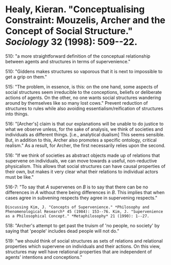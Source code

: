 Healy, Kieran. "Conceptualising Constraint: Mouzelis, Archer and the Concept of Social Structure." *Sociology* 32 (1998): 509--22.
===

510:  "a more straightforward definition of the conceptual relationship between agents and structures in terms of supervenience."

510:  "Giddens makes structures so vaporous that it is next to impossible to get a grip on them."

515:  "The problem, in essence, is this: on the one hand, some aspects of social structures seem irreducible to the conceptions, beliefs or deliberate actions of agents. On the other, no one wants social structures wandering around by themselves like so many lost cows." Prevent reduction of structures to rules while also avoiding essentialism/reification of structures into things.

516:  "[Archer's] claim is that our explanations will be unable to do justice to what we observe unless, for the sake of analysis, we think of societies and individuals as different things. [i.e., analytical dualism] This seems sensible. But, in addition to this, Archer also promotes a specific ontology, critical realism." As a result, for Archer, the first necessarily relies upon the second.

516:  "If we think of societies as abstract objects made up of relations that supervene on individuals, we can move towards a useful, non-reductive physicalism. This allows that social structures can have causal properties of their own, but makes it very clear what their relations to individual actors must be like."

516-7:  "To say that *A* supervenes on *B* is to say that there can be no differences in *A* without there being differences in *B*. This implies that when cases agree in subvening respects they agree in supervening respects."

	Discussing Kim, J. "Concepts of Supervenience." *Philosophy and Phenomenological Research* 45 (1984): 153--76. Kim, J. "Supervenience as a Philosophical Concept." *Metaphilosophy* 21 (1990): 1--27.
	
518:  "Archer's attempt to get past the truism of 'no people, no society' by saying that 'people' includes dead people will not do."

519:  "we should think of social structures as sets of relations and relational properties which supervene on individuals and their actions. On this view, structures may well have relational properties that are independent of agents' intentions and conceptions."